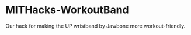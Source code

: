 MITHacks-WorkoutBand
====================

Our hack for making the UP wristband by Jawbone more workout-friendly.
